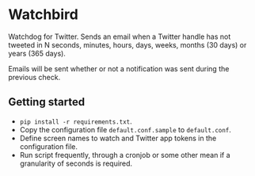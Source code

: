 Watchbird
=========

Watchdog for Twitter. Sends an email when a Twitter handle has not tweeted in N seconds, minutes, hours, days, weeks, months (30 days) or years (365 days).

Emails will be sent whether or not a notification was sent during the previous check.

Getting started
---------------

* `pip install -r requirements.txt`.
* Copy the configuration file `default.conf.sample` to `default.conf`.
* Define screen names to watch and Twitter app tokens in the configuration file.
* Run script frequently, through a cronjob or some other mean if a granularity of seconds is required.

